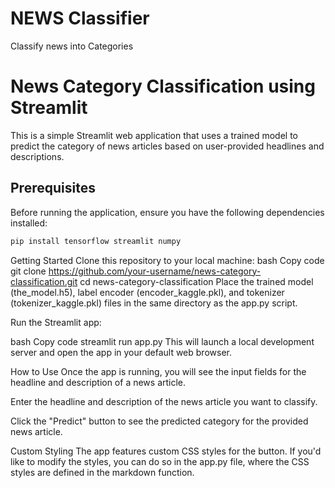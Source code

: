 # NEWS Classifier
 Classify news into Categories
 
# News Category Classification using Streamlit

This is a simple Streamlit web application that uses a trained model to predict the category of news articles based on user-provided headlines and descriptions.

## Prerequisites

Before running the application, ensure you have the following dependencies installed:

```bash
pip install tensorflow streamlit numpy
```
Getting Started
Clone this repository to your local machine:
bash
Copy code
git clone https://github.com/your-username/news-category-classification.git
cd news-category-classification
Place the trained model (the_model.h5), label encoder (encoder_kaggle.pkl), and tokenizer (tokenizer_kaggle.pkl) files in the same directory as the app.py script.

Run the Streamlit app:

bash
Copy code
streamlit run app.py
This will launch a local development server and open the app in your default web browser.

How to Use
Once the app is running, you will see the input fields for the headline and description of a news article.

Enter the headline and description of the news article you want to classify.

Click the "Predict" button to see the predicted category for the provided news article.

Custom Styling
The app features custom CSS styles for the button. If you'd like to modify the styles, you can do so in the app.py file, where the CSS styles are defined in the markdown function.
